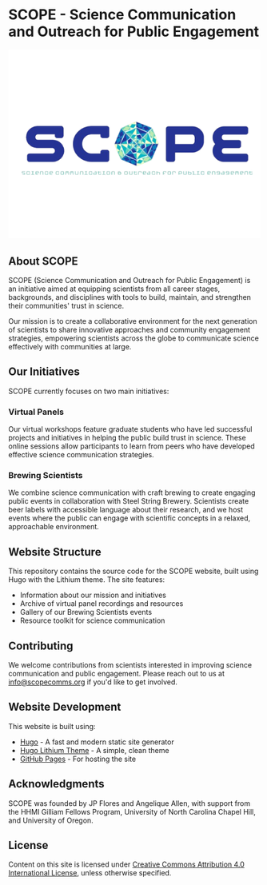 # SCOPE - Science Communication and Outreach for Public Engagement

![SCOPE Logo](static/images/scope-logo.png)

## About SCOPE

SCOPE (Science Communication and Outreach for Public Engagement) is an initiative aimed at equipping scientists from all career stages, backgrounds, and disciplines with tools to build, maintain, and strengthen their communities' trust in science.

Our mission is to create a collaborative environment for the next generation of scientists to share innovative approaches and community engagement strategies, empowering scientists across the globe to communicate science effectively with communities at large.

## Our Initiatives

SCOPE currently focuses on two main initiatives:

### Virtual Panels

Our virtual workshops feature graduate students who have led successful projects and initiatives in helping the public build trust in science. These online sessions allow participants to learn from peers who have developed effective science communication strategies.

### Brewing Scientists

We combine science communication with craft brewing to create engaging public events in collaboration with Steel String Brewery. Scientists create beer labels with accessible language about their research, and we host events where the public can engage with scientific concepts in a relaxed, approachable environment.

## Website Structure

This repository contains the source code for the SCOPE website, built using Hugo with the Lithium theme. The site features:

- Information about our mission and initiatives
- Archive of virtual panel recordings and resources
- Gallery of our Brewing Scientists events
- Resource toolkit for science communication

## Contributing

We welcome contributions from scientists interested in improving science communication and public engagement. Please reach out to us at info@scopecomms.org if you'd like to get involved.

## Website Development

This website is built using:
- [Hugo](https://gohugo.io/) - A fast and modern static site generator
- [Hugo Lithium Theme](https://github.com/yihui/hugo-lithium) - A simple, clean theme
- [GitHub Pages](https://pages.github.com/) - For hosting the site

## Acknowledgments

SCOPE was founded by JP Flores and Angelique Allen, with support from the HHMI Gilliam Fellows Program, University of North Carolina Chapel Hill, and University of Oregon.

## License

Content on this site is licensed under [Creative Commons Attribution 4.0 International License](https://creativecommons.org/licenses/by/4.0/), unless otherwise specified.